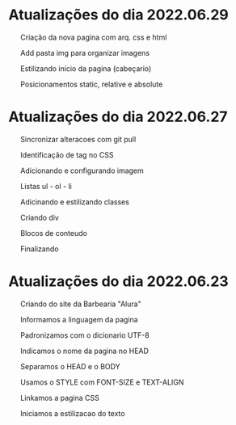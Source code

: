 
  
   <h1>Atualizações do dia 2022.06.29 </h1>
      <ul>Criação da nova pagina com arq. css e html</ul>
      <ul>Add pasta img para organizar imagens</ul>
      <ul>Estilizando inicio da pagina (cabeçario)</ul>
      <ul>Posicionamentos static, relative e absolute</ul>
      <ul></ul>

   <h1>Atualizações do dia 2022.06.27 </h1>
      <ul>Sincronizar alteracoes com git pull</ul>
      <ul>Identificação de tag no CSS</ul>
      <ul>Adicionando e configurando imagem</ul>
      <ul>Listas ul - ol - li</ul>
      <ul>Adicinando e estilizando classes</ul>
      <ul>Criando div</ul>
      <ul>Blocos de conteudo</ul>
      <ul>Finalizando</ul>

 <h1>Atualizações do dia 2022.06.23 </h1>  
     <ul>Criando do site da Barbearia "Alura"</ul>
     <ul>Informamos a linguagem da pagina</ul>
     <ul>Padronizamos com o dicionario UTF-8</ul>
     <ul>Indicamos o nome da pagina no HEAD</ul>
     <ul>Separamos o HEAD e o BODY</ul>
     <ul>Usamos o STYLE com FONT-SIZE e TEXT-ALIGN</ul>
     <ul>Linkamos a pagina CSS</ul>
     <ul>Iniciamos a estilizacao do texto</ul>


